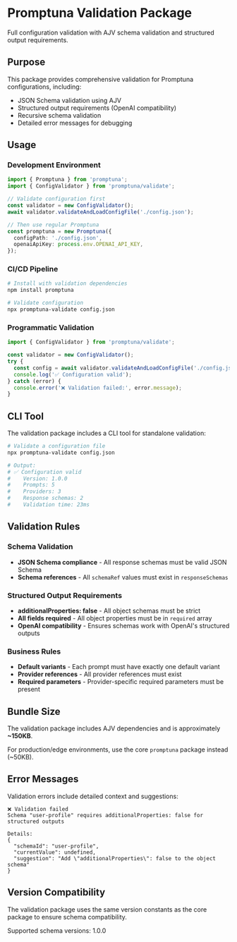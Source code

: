 # Promptuna Validation Package

Full configuration validation with AJV schema validation and structured output requirements.

## Purpose

This package provides comprehensive validation for Promptuna configurations, including:

- JSON Schema validation using AJV
- Structured output requirements (OpenAI compatibility)
- Recursive schema validation
- Detailed error messages for debugging

## Usage

### Development Environment

```typescript
import { Promptuna } from 'promptuna';
import { ConfigValidator } from 'promptuna/validate';

// Validate configuration first
const validator = new ConfigValidator();
await validator.validateAndLoadConfigFile('./config.json');

// Then use regular Promptuna
const promptuna = new Promptuna({
  configPath: './config.json',
  openaiApiKey: process.env.OPENAI_API_KEY,
});
```

### CI/CD Pipeline

```bash
# Install with validation dependencies
npm install promptuna

# Validate configuration
npx promptuna-validate config.json
```

### Programmatic Validation

```typescript
import { ConfigValidator } from 'promptuna/validate';

const validator = new ConfigValidator();
try {
  const config = await validator.validateAndLoadConfigFile('./config.json');
  console.log('✅ Configuration valid');
} catch (error) {
  console.error('❌ Validation failed:', error.message);
}
```

## CLI Tool

The validation package includes a CLI tool for standalone validation:

```bash
# Validate a configuration file
npx promptuna-validate config.json

# Output:
# ✅ Configuration valid
#    Version: 1.0.0
#    Prompts: 5
#    Providers: 3
#    Response schemas: 2
#    Validation time: 23ms
```

## Validation Rules

### Schema Validation

- **JSON Schema compliance** - All response schemas must be valid JSON Schema
- **Schema references** - All `schemaRef` values must exist in `responseSchemas`

### Structured Output Requirements

- **additionalProperties: false** - All object schemas must be strict
- **All fields required** - All object properties must be in `required` array
- **OpenAI compatibility** - Ensures schemas work with OpenAI's structured outputs

### Business Rules

- **Default variants** - Each prompt must have exactly one default variant
- **Provider references** - All provider references must exist
- **Required parameters** - Provider-specific required parameters must be present

## Bundle Size

The validation package includes AJV dependencies and is approximately **~150KB**.

For production/edge environments, use the core `promptuna` package instead (~50KB).

## Error Messages

Validation errors include detailed context and suggestions:

```
❌ Validation failed
Schema "user-profile" requires additionalProperties: false for structured outputs

Details:
{
  "schemaId": "user-profile",
  "currentValue": undefined,
  "suggestion": "Add \"additionalProperties\": false to the object schema"
}
```

## Version Compatibility

The validation package uses the same version constants as the core package to ensure schema compatibility.

Supported schema versions: 1.0.0
